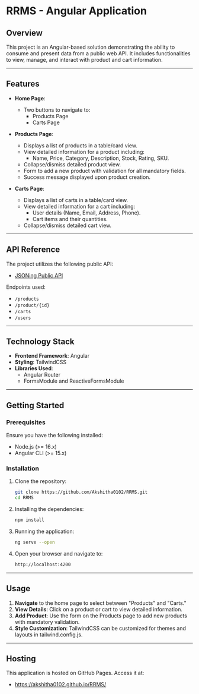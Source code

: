 # RRMS - Angular Application

## Overview

This project is an Angular-based solution demonstrating the ability to consume and present data from a public web API. It includes functionalities to view, manage, and interact with product and cart information.

---

## Features

- **Home Page**:
  - Two buttons to navigate to:
    - Products Page
    - Carts Page

- **Products Page**:
  - Displays a list of products in a table/card view.
  - View detailed information for a product including:
    - Name, Price, Category, Description, Stock, Rating, SKU.
  - Collapse/dismiss detailed product view.
  - Form to add a new product with validation for all mandatory fields.
  - Success message displayed upon product creation.

- **Carts Page**:
  - Displays a list of carts in a table/card view.
  - View detailed information for a cart including:
    - User details (Name, Email, Address, Phone).
    - Cart items and their quantities.
  - Collapse/dismiss detailed cart view.

---

## API Reference

The project utilizes the following public API:
- [JSONing Public API](https://api.jsoning.com/mock/public)

Endpoints used:
- `/products`
- `/product/{id}`
- `/carts`
- `/users`

---

## Technology Stack

- **Frontend Framework**: Angular
- **Styling**: TailwindCSS
- **Libraries Used**: 
  - Angular Router
  - FormsModule and ReactiveFormsModule

---

## Getting Started

### Prerequisites

Ensure you have the following installed:
- Node.js (>= 16.x)
- Angular CLI (>= 15.x)

### Installation

1. Clone the repository:
   ```bash
   git clone https://github.com/Akshitha0102/RRMS.git
   cd RRMS

2. Installing the dependencies:
   ```bash
   npm install

3. Running the application:
   ```bash
   ng serve --open

4. Open your browser and navigate to:
   ```bash
   http://localhost:4200

---

## Usage

1. **Navigate** to the home page to select between "Products" and "Carts."
2. **View Details**: Click on a product or cart to view detailed information.
3. **Add Product**: Use the form on the Products page to add new products with mandatory validation.
4. **Style Customization**: TailwindCSS can be customized for themes and layouts in tailwind.config.js.

---

## Hosting

This application is hosted on GitHub Pages. Access it at: 
  - https://akshitha0102.github.io/RRMS/ 
